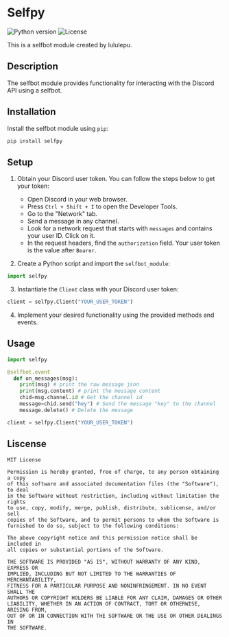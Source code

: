 # Selfpy

![Python version](https://img.shields.io/badge/Python-3.11%2B-blue)
![License](https://img.shields.io/badge/license-MIT-green)

This is a selfbot module created by lululepu.

## Description

The selfbot module provides functionality for interacting with the Discord API using a selfbot.

## Installation

Install the selfbot module using `pip`:

```python
pip install selfpy
```

## Setup

1. Obtain your Discord user token. You can follow the steps below to get your token:
   - Open Discord in your web browser.
   - Press `Ctrl + Shift + I` to open the Developer Tools.
   - Go to the "Network" tab.
   - Send a message in any channel.
   - Look for a network request that starts with `messages` and contains your user ID. Click on it.
   - In the request headers, find the `authorization` field. Your user token is the value after `Bearer`.

2. Create a Python script and import the `selfbot_module`:
```python
import selfpy
```
3. Instantiate the `Client` class with your Discord user token:

```python
client = selfpy.Client("YOUR_USER_TOKEN")
```

4. Implement your desired functionality using the provided methods and events.

## Usage

```python
import selfpy

@selfbot.event
  def on_messages(msg):
    print(msg) # print the raw message json
    print(msg.content) # print the message content
    chid=msg.channel.id # Get the channel id
    message=chid.send("hey") # Send the message "key" to the channel
    message.delete() # Delete the message

client = selfpy.Client("YOUR_USER_TOKEN")
```

## Liscense

```
MIT License

Permission is hereby granted, free of charge, to any person obtaining a copy
of this software and associated documentation files (the "Software"), to deal
in the Software without restriction, including without limitation the rights
to use, copy, modify, merge, publish, distribute, sublicense, and/or sell
copies of the Software, and to permit persons to whom the Software is
furnished to do so, subject to the following conditions:

The above copyright notice and this permission notice shall be included in
all copies or substantial portions of the Software.

THE SOFTWARE IS PROVIDED "AS IS", WITHOUT WARRANTY OF ANY KIND, EXPRESS OR
IMPLIED, INCLUDING BUT NOT LIMITED TO THE WARRANTIES OF MERCHANTABILITY,
FITNESS FOR A PARTICULAR PURPOSE AND NONINFRINGEMENT. IN NO EVENT SHALL THE
AUTHORS OR COPYRIGHT HOLDERS BE LIABLE FOR ANY CLAIM, DAMAGES OR OTHER
LIABILITY, WHETHER IN AN ACTION OF CONTRACT, TORT OR OTHERWISE, ARISING FROM,
OUT OF OR IN CONNECTION WITH THE SOFTWARE OR THE USE OR OTHER DEALINGS IN
THE SOFTWARE.
```
